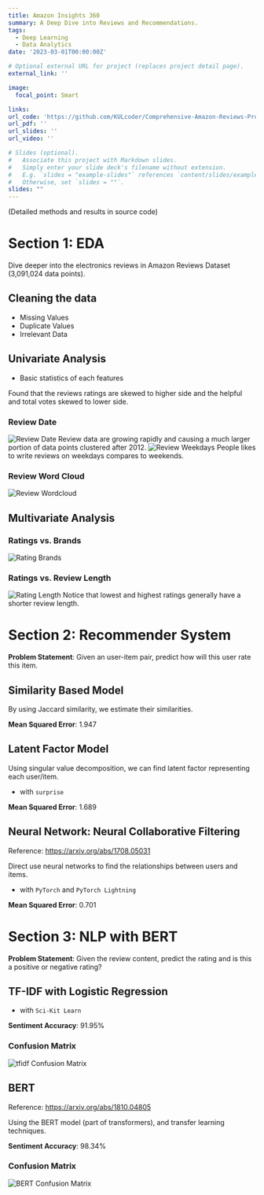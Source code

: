 ```yaml
---
title: Amazon Insights 360
summary: A Deep Dive into Reviews and Recommendations.
tags:
  - Deep Learning
  - Data Analytics
date: '2023-03-01T00:00:00Z'

# Optional external URL for project (replaces project detail page).
external_link: ''

image:
  focal_point: Smart

links:
url_code: 'https://github.com/KULcoder/Comprehensive-Amazon-Reviews-Project/tree/main'
url_pdf: ''
url_slides: ''
url_video: ''

# Slides (optional).
#   Associate this project with Markdown slides.
#   Simply enter your slide deck's filename without extension.
#   E.g. `slides = "example-slides"` references `content/slides/example-slides.md`.
#   Otherwise, set `slides = ""`.
slides: ""
---
```


(Detailed methods and results in source code)

# Section 1: EDA

Dive deeper into the electronics reviews in Amazon Reviews Dataset (3,091,024 data points).

## Cleaning the data
- Missing Values
- Duplicate Values
- Irrelevant Data

## Univariate Analysis
- Basic statistics of each features

Found that the reviews ratings are skewed to higher side and the helpful and total votes skewed to lower side.
### Review Date
![Review Date](images/review_dates.png)
Review data are growing rapidly and causing a much larger portion of data points clustered after 2012.
![Review Weekdays](images/review_weekdays.png)
People likes to write reviews on weekdays compares to weekends.

### Review Word Cloud
![Review Wordcloud](images/review_wordcloud.png)

## Multivariate Analysis

### Ratings vs. Brands
![Rating Brands](images/rating_brands.png)

### Ratings vs. Review Length
![Rating Length](images/review_length_rating.png)
Notice that lowest and highest ratings generally have a shorter review length.

# Section 2: Recommender System

**Problem Statement**: Given an user-item pair, predict how will this user rate this item.

## Similarity Based Model
By using Jaccard similarity, we estimate their similarities. 

**Mean Squared Error**: 1.947

## Latent Factor Model
Using singular value decomposition, we can find latent factor representing each user/item.
- with `surprise`

**Mean Squared Error**: 1.689

## Neural Network: Neural Collaborative Filtering
Reference: https://arxiv.org/abs/1708.05031

Direct use neural networks to find the relationships between users and items.
- with `PyTorch` and `PyTorch Lightning`

**Mean Squared Error**: 0.701

# Section 3: NLP with BERT

**Problem Statement**: Given the review content, predict the rating and is this a positive or negative rating?

## TF-IDF with Logistic Regression

- with `Sci-Kit Learn`

**Sentiment Accuracy**: 91.95%

### Confusion Matrix
![tfidf Confusion Matrix](images/tfidf_confusion.png)

## BERT
Reference: https://arxiv.org/abs/1810.04805

Using the BERT model (part of transformers), and transfer learning techniques.

**Sentiment Accuracy**: 98.34%

### Confusion Matrix
![BERT Confusion Matrix](images/bert_confusion.png)


